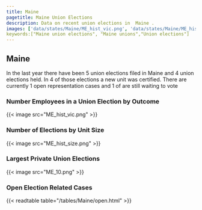 ```yaml
---
title: Maine
pagetitle: Maine Union Elections
description: Data on recent union elections in  Maine .
images: ['data/states/Maine/ME_hist_vic.png', 'data/states/Maine/ME_hist_size.png', 'data/states/Maine/ME_10.png']
keywords:["Maine union elections", "Maine unions","Union elections"]
---
```

##  Maine

In the last year there have been 5 union elections filed in Maine and 4 union elections held. In 4 of those elections a new unit was certified. There are currently 1 open representation cases and 1 of are still waiting to vote

### Number Employees in a Union Election by Outcome
{{< image src="ME_hist_vic.png" >}}

### Number of Elections by Unit Size
{{< image src="ME_hist_size.png" >}}

### Largest Private Union Elections
{{< image src="ME_10.png" >}}

### Open Election Related Cases
{{< readtable table="/tables/Maine/open.html" >}}


